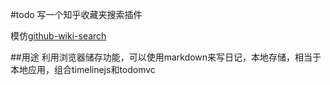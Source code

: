 #todo
写一个知乎收藏夹搜索插件

模仿[github-wiki-search](https://github.com/linyows/github-wiki-search)

##用途
利用浏览器储存功能，可以使用markdown来写日记，本地存储，相当于本地应用，组合timelinejs和todomvc
